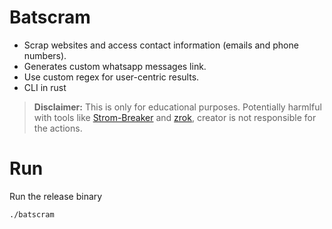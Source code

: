 # Batscram
- Scrap websites and access contact information (emails and phone numbers).
- Generates custom whatsapp messages link.
- Use custom regex for user-centric results.
- CLI in rust

> **Disclaimer:**
> This is only for educational purposes. Potentially harmlful with tools like [Strom-Breaker](https://github.com/ultrasecurity/Storm-Breaker) and [zrok](https://github.com/openziti/zrok), creator is not responsible for the actions.

# Run
Run the release binary
```Bash
./batscram
```

